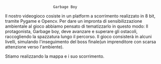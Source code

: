                           Garbage Boy
Il nostro videogioco cosiste in un platform a scorrimento realizzato in 8 bit, tramite Pygame e Opencv.
Per dare un impronta di sensibilizzazione ambientale al gioco abbiamo pensato di tematizzarlo in questo modo:
Il protagonista, Garbage boy, deve avanzare e superare gli ostacoli, raccogliendo la spazzatura lungo il percorso.
Il gioco consisterà in alcuni livelli, simulando l'inseguimento del boss finale(un imprenditore con scarsa attenzione verso l'ambiente).



Stiamo realizzando la mappa e i suo scorrimento.
